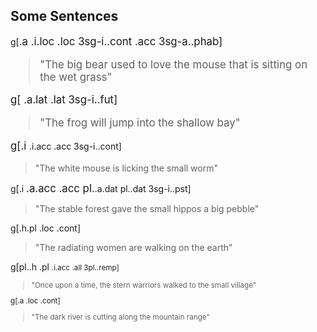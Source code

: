 ## Some Sentences

g[<big>.a <bear> <wet>.i.loc <grass>.loc 3sg-i.<sit>.cont <mouse>.acc 3sg-a.<love>.phab]

> "The big bear used to love the mouse that is sitting on the wet grass"


g[<frog> <shallow>.a.lat <bay>.lat <in> 3sg-i.<jump>.fut]

> "The frog will jump into the shallow bay"


g[<bright>.i <mouse> <small>.i.acc <worm>.acc 3sg-i.<lick>.cont]

> "The white mouse is licking the small worm"

g[<hard>.i <forest> <big>.a.acc <pebble>.acc pl.<small>.a.dat pl.<hippo>.dat 3sg-i.<give>.pst]

> "The stable forest gave the small hippos a big pebble"

g[<bright>.h.pl <women> <earth>.loc <walk>.cont]

> "The radiating women are walking on the earth"

g[pl.<hard>.h <warrior>.pl <small>.i.acc <village>.all 3pl.<walk>.remp]

 > "Once upon a time, the stern warriors walked to the small village"

 g[<dark>.a <river> <mountain range>.loc <slice>.cont]

 > "The dark river is cutting along the mountain range"